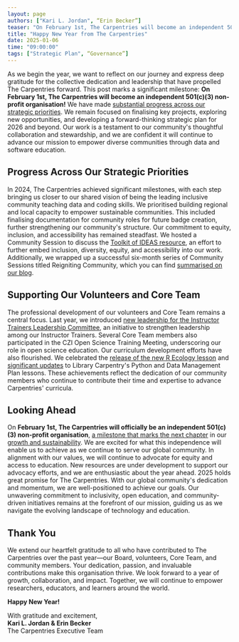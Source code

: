```yaml
---
layout: page
authors: ["Kari L. Jordan", “Erin Becker”]
teaser: "On February 1st, The Carpentries will become an independent 501(c)(3) non-profit organisation"
title: "Happy New Year from The Carpentries"
date: 2025-01-06
time: "09:00:00"
tags: ["Strategic Plan", “Governance”]
---
```

As we begin the year, we want to reflect on our journey and express deep gratitude for the collective dedication and leadership that have propelled The Carpentries forward. This post marks a significant milestone: __On February 1st, The Carpentries will become an independent 501(c)(3) non-profit organisation!__
We have made [substantial progress across our strategic priorities](https://carpentries.org/blog/2024/12/strategic-plan-progress-and-our-path-forward/). We remain focused on finalising key projects, exploring new opportunities, and developing a forward-thinking strategic plan for 2026 and beyond. Our work is a testament to our community's thoughtful collaboration and stewardship, and we are confident it will continue to advance our mission to empower diverse communities through data and software education.


## Progress Across Our Strategic Priorities
In 2024, The Carpentries achieved significant milestones, with each step bringing us closer to our shared vision of being the leading inclusive community teaching data and coding skills. We prioritised building regional and local capacity to empower sustainable communities. This included finalising documentation for community roles for future badge creation, further strengthening our community's structure.
Our commitment to equity, inclusion, and accessibility has remained steadfast. We hosted a Community Session to discuss the [Toolkit of IDEAS resource](https://zenodo.org/records/10391883), an effort to further embed inclusion, diversity, equity, and accessibility into our work. Additionally, we wrapped up a successful six-month series of Community Sessions titled Reigniting Community, which you can find [summarised on our blog](https://beta.carpentries.org/blog/2024/07/2024-07-08-reflections-from-coffee-with-the-executive-director/).

## Supporting Our Volunteers and Core Team
The professional development of our volunteers and Core Team remains a central focus. Last year, we introduced [new leadership for the Instructor Trainers Leadership Committee](https://carpentries.org/blog/2024/05/trainersleadershipcommittee/), an initiative to strengthen leadership among our Instructor Trainers. Several Core Team members also participated in the CZI Open Science Training Meeting, underscoring our role in open science education.
Our curriculum development efforts have also flourished. We celebrated the [release of the new R Ecology lesson](https://carpentries.org/blog/2024/07/dc-r-ecology-lesson-redesign-released/) and [significant updates](https://carpentries.org/blog/2024/06/lc-python-update/) to Library Carpentry's Python and Data Management Plan lessons. These achievements reflect the dedication of our community members who continue to contribute their time and expertise to advance Carpentries' curricula.

## Looking Ahead
On __February 1st, The Carpentries will officially be an independent 501(c)(3) non-profit organisation__, [a milestone that marks the next chapter](https://carpentries.org/blog/2023/08/carpentries-transition-to-independent-status/) in our [growth and sustainability](https://carpentries.org/blog/2024/02/revisions-to-the-carpentries-governance-structure/). We are excited for what this independence will enable us to achieve as we continue to serve our global community.
In alignment with our values, we will continue to advocate for equity and access to education. New resources are under development to support our advocacy efforts, and we are enthusiastic about the year ahead. 
2025 holds great promise for The Carpentries. With our global community's dedication and momentum, we are well-positioned to achieve our goals. Our unwavering commitment to inclusivity, open education, and community-driven initiatives remains at the forefront of our mission, guiding us as we navigate the evolving landscape of technology and education.

## Thank You
We extend our heartfelt gratitude to all who have contributed to The Carpentries over the past year—our Board, volunteers, Core Team, and community members. Your dedication, passion, and invaluable contributions make this organisation thrive.
We look forward to a year of growth, collaboration, and impact. Together, we will continue to empower researchers, educators, and learners around the world.

__Happy New Year!__ 

With gratitude and excitement,    
__Kari L. Jordan & Erin Becker__     
The Carpentries Executive Team

